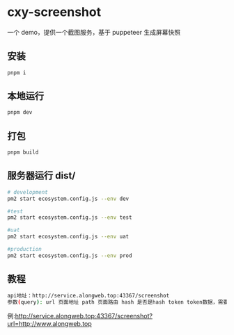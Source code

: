 # cxy-screenshot

一个 demo，提供一个截图服务，基于 puppeteer 生成屏幕快照

## 安装

```bash
pnpm i
```

## 本地运行

```bash
pnpm dev
```

## 打包

```bash
pnpm build
```

## 服务器运行 dist/

```bash
# development
pm2 start ecosystem.config.js --env dev

#test
pm2 start ecosystem.config.js --env test

#uat
pm2 start ecosystem.config.js --env uat

#production
pm2 start ecosystem.config.js --env prod
```

## 教程

```bash
api地址：http://service.alongweb.top:43367/screenshot
参数(query): url 页面地址 path 页面路由 hash 是否是hash token token数据，需要在页面处理免登录 
```

例:http://service.alongweb.top:43367/screenshot?url=http://www.alongweb.top

